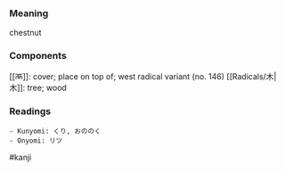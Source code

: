 ### Meaning

chestnut

### Components

[[襾]]: cover; place on top of; west radical variant (no. 146) [[Radicals/木|木]]: tree; wood

### Readings

```
- Kunyomi: くり, おののく
- Onyomi: リツ
```

#kanji